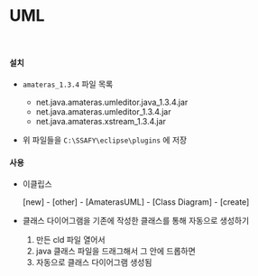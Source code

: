 # UML

<br>

#### 설치

* `amateras_1.3.4` 파일 목록
  * net.java.amateras.umleditor.java_1.3.4.jar
  * net.java.amateras.umleditor_1.3.4.jar
  * net.java.amateras.xstream_1.3.4.jar

* 위 파일들을 `C:\SSAFY\eclipse\plugins` 에 저장

#### 사용

* 이클립스

  [new] - [other] - [AmaterasUML] - [Class Diagram] - [create]

* 클래스 다이어그램을 기존에 작성한 클래스를 통해 자동으로 생성하기
  1. 만든 cld 파일 열어서	 
  2. java 클래스 파일을 드래그해서 그 안에 드롭하면
  3. 자동으로 클래스 다이어그램 생성됨 